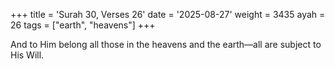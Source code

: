 +++
title = 'Surah 30, Verses 26'
date = '2025-08-27'
weight = 3435
ayah = 26
tags = ["earth", "heavens"]
+++

And to Him belong all those in the heavens and the earth—all are subject to His Will.